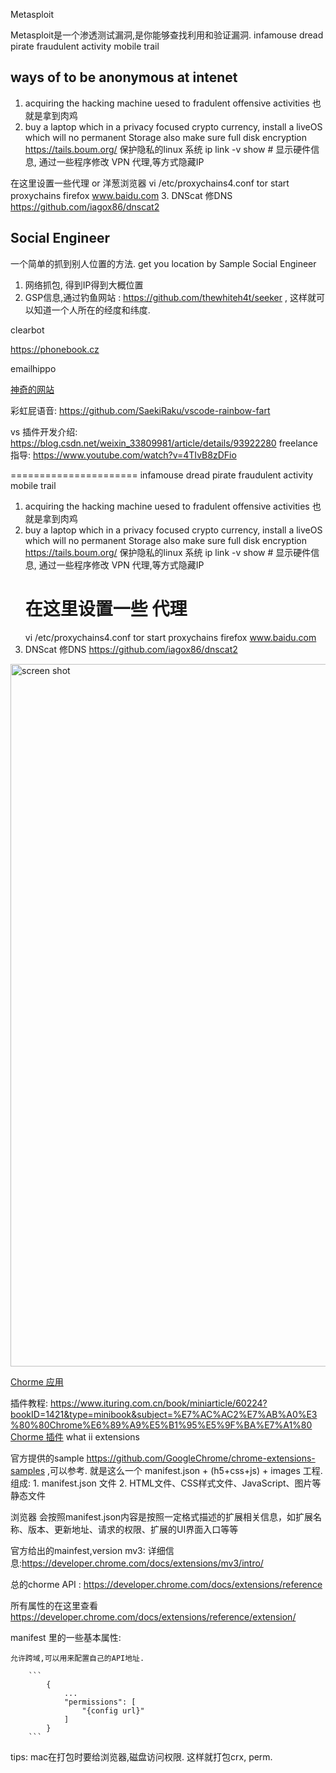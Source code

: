 Metasploit

Metasploit是一个渗透测试漏洞,是你能够查找利用和验证漏洞.
infamouse dread pirate 
fraudulent activity
mobile trail 

## ways of to be anonymous at intenet
1. acquiring the hacking machine uesed to fradulent offensive activities 也就是拿到肉鸡
2. buy a laptop which in a privacy focused crypto currency,     install a liveOS which will no permanent Storage 
   also make sure full disk encryption 
   https://tails.boum.org/   保护隐私的linux 系统
   ip link -v show  # 显示硬件信息, 通过一些程序修改
   VPN 代理,等方式隐藏IP

  在这里设置一些代理 or 洋葱浏览器
   vi /etc/proxychains4.conf 
   tor start 
   proxychains firefox www.baidu.com
3. DNScat 修DNS  https://github.com/iagox86/dnscat2

## Social Engineer
一个简单的抓到别人位置的方法.
get you location by Sample Social Engineer
1. 网络抓包, 得到IP得到大概位置
2. GSP信息,通过钓鱼网站 : https://github.com/thewhiteh4t/seeker , 这样就可以知道一个人所在的经度和纬度.


clearbot
 
https://phonebook.cz

emailhippo


[神奇的网站](https://jubt.live/cn/index.html)




彩虹屁语音: https://github.com/SaekiRaku/vscode-rainbow-fart

vs 插件开发介绍:  https://blog.csdn.net/weixin_33809981/article/details/93922280
freelance指导:   https://www.youtube.com/watch?v=4TIvB8zDFio

======================
infamouse dread pirate 
fraudulent activity
mobile trail 

1. acquiring the hacking machine uesed to fradulent offensive activities  也就是拿到肉鸡
2. buy a laptop which in a privacy focused crypto currency, install a liveOS which will no permanent Storage 
   also make sure full disk encryption 
   https://tails.boum.org/   保护隐私的linux 系统
   ip link -v show  # 显示硬件信息, 通过一些程序修改
   VPN 代理,等方式隐藏IP
   # 在这里设置一些 代理
   vi /etc/proxychains4.conf 
   tor start 
   proxychains firefox www.baidu.com
3. DNScat 修DNS  https://github.com/iagox86/dnscat2


<img width="1124" alt="screen shot" src="https://user-images.githubusercontent.com/12094603/154958717-4877e1b7-ffa3-4117-9464-f77ad317bff4.png">




[Chorme 应用](https://developer.chrome.com/docs/apps/)

插件教程:
    https://www.ituring.com.cn/book/miniarticle/60224?bookID=1421&type=minibook&subject=%E7%AC%AC2%E7%AB%A0%E3%80%80Chrome%E6%89%A9%E5%B1%95%E5%9F%BA%E7%A1%80
[Chorme 插件](https://developer.chrome.com/docs/extensions/)
what ii extensions

官方提供的sample https://github.com/GoogleChrome/chrome-extensions-samples ,可以参考.
就是这么一个 manifest.json + (h5+css+js) + images 工程.
组成:
    1. manifest.json 文件
    2. HTML文件、CSS样式文件、JavaScript、图片等静态文件
   
浏览器 会按照manifest.json内容是按照一定格式描述的扩展相关信息，如扩展名称、版本、更新地址、请求的权限、扩展的UI界面入口等等

官方给出的mainfest,version mv3: 详细信息:https://developer.chrome.com/docs/extensions/mv3/intro/

总的chorme API : https://developer.chrome.com/docs/extensions/reference

所有属性的在这里查看 https://developer.chrome.com/docs/extensions/reference/extension/

manifest 里的一些基本属性:

    允许跨域,可以用来配置自己的API地址.

        ```
            {
                ...
                "permissions": [
                    "{config url}"
                ]
            }
        ```
    
tips: mac在打包时要给浏览器,磁盘访问权限. 这样就打包crx, perm.